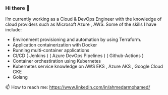 ### Hi there 👋

I’m currently working as a Cloud & DevOps Engineer with the knowledge of cloud providers such as Microsoft Azure , AWS. Some of the skills I have include:
-  Environment provisioning and automation by using Terraform.
- Application containerization with Docker
- Running multi-container applications
- CI/CD ( Jenkins ) ( Azure DevOps Pipelines ) ( Github-Actions )
- Container orchestiration using Kubernetes
- Kubernetes service knowledge on AWS EKS , Azure AKS , Google Cloud GKE
- Golang

📫 How to reach me: https://www.linkedin.com/in/ahmedarmohamed/



